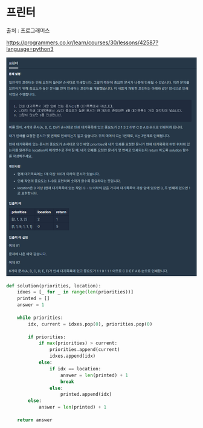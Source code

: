 # 프린터

출처 : 프로그래머스

https://programmers.co.kr/learn/courses/30/lessons/42587?language=python3

![프린터](프린터.assets/프린터.png)

```python
def solution(priorities, location):
    idxes = [_ for _ in range(len(priorities))]
    printed = []
    answer = 1
    
    while priorities:
        idx, current = idxes.pop(0), priorities.pop(0)
        
        if priorities:
            if max(priorities) > current:
                priorities.append(current)
                idxes.append(idx)
            else:
                if idx == location:
                    answer = len(printed) + 1
                    break
                else:
                    printed.append(idx)
        else:
            answer = len(printed) + 1

    return answer

```

